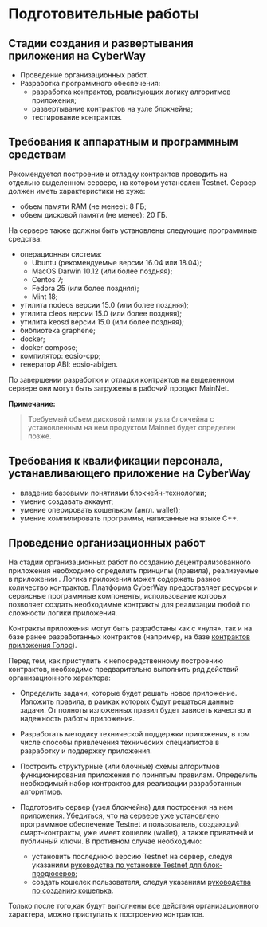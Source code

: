 Подготовительные работы
========================

Стадии создания и развертывания приложения на CyberWay  
-------------------------------------------------------  
  * Проведение организационных работ.
  * Разработка программного обеспечения:
    * разработка контрактов, реализующих логику алгоритмов приложения;
    * развертывание контрактов на узле блокчейна;
    * тестирование контрактов. 


Требования к аппаратным и программным средствам
------------------------------------------------
Рекомендуется построение и отладку контрактов проводить на отдельно выделенном сервере, на котором установлен Testnet. Сервер должен иметь характеристики не хуже:
  * объем памяти RAM (не менее):  8 ГБ;
  * объем дисковой памяти (не менее): 20 ГБ.

На сервере также должны быть установлены следующие программные средства:
  * операционная система:
    * Ubuntu (рекомендуемые версии 16.04 или 18.04); 
    * MacOS Darwin 10.12 (или более поздняя);
    * Centos 7;
    * Fedora 25 (или более поздняя);
    * Mint 18;
  * утилита nodeos версии 15.0 (или более поздняя); 
  * утилита cleos версии 15.0 (или более поздняя);
  * утилита keosd версии 15.0 (или более поздняя);
  * библиотека graphene;
  * docker; 
  * docker compose;
  * компилятор: eosio-cpp;
  * генератор ABI: eosio-abigen.

По завершении разработки и отладки контрактов на выделенном сервере они могут быть загружены в рабочий продукт MainNet.  

**Примечание:**    
> Требуемый объем дисковой памяти узла блокчейна с установленным на нем продуктом Mainnet будет определен позже.  

Требования к квалификации персонала, устанавливающего приложение на CyberWay
-----------------------------------------------------------------------------------------------------------------
  * владение базовыми понятиями блокчейн-технологии;
  * умение создавать аккаунт;
  * умение оперировать кошельком (англ. wallet);
  * умение компилировать программы, написанные на языке С++.

Проведение организационных работ
------------------------------------------------------------  
На стадии организационных работ по созданию децентрализованного  приложения необходимо определить принципы (правила), реализуемые в приложении . Логика приложения может содержать разное количество контрактов. Платформа СyberWay предоставляет ресурсы и сервисные программные компоненты, использование которых позволяет создать необходимые контракты для реализации любой по сложности логики приложения.  

Контракты приложения могут быть разработаны как с «нуля», так и на базе ранее разработанных контрактов (например, на базе [контрактов приложения Голос](https://cyberway.gitbook.io/ru/v/ru/developers/contracts)).  

Перед тем, как приступить к непосредственному построению контрактов, необходимо предварительно выполнить ряд действий организационного характера:  
  * Определить задачи, которые будет решать новое приложение. Изложить правила, в рамках которых будут решаться данные задачи. От полноты изложенных правил будет зависеть качество и надежность работы приложения.  

  * Разработать методику технической поддержки приложения, в том числе способы привлечения технических специалистов в разработку и поддержку приложения.  

  * Построить структурные (или блочные) схемы алгоритмов функционирования приложения по принятым правилам. Определить необходимый набор контрактов для реализации разработанных алгоритмов.  

  * Подготовить сервер (узел блокчейна) для построения на нем приложения. Убедиться, что на сервере уже установлено программное обеспечение Testnet и пользователь, создающий смарт-контракты, уже имеет кошелек (wallet), а также приватный и публичный ключи. В противном случае необходимо:  
    * установить последнюю версию Testnet на сервер, следуя указаниям [руководства по установке Testnet для блок-продюсеров](https://cyberway.gitbook.io/ru/v/ru/producers/testnet_installation);  
    * создать кошелек пользователя, следуя указаниям [руководства по созданию кошелька](https://cyberway.gitbook.io/ru/v/ru/developers/create_development_wallet).  

Только после того,как будут выполнены все действия организационного характера, можно приступать к построению контрактов. 
